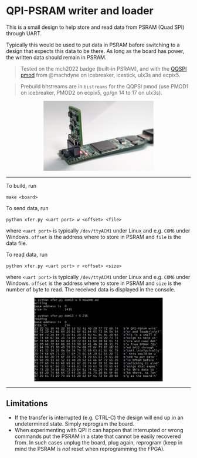 # QPI-PSRAM writer and loader

This is a small design to help store and read data from PSRAM (Quad SPI) through UART.

Typically this would be used to put data in PSRAM before switching to a
design that expects this data to be there. As long as the board has
power, the written data should remain in PSRAM.

> Tested on the mch2022 badge (built-in PSRAM), and with the [QQSPI pmod](https://machdyne.com/product/qqspi-psram32/) from @machdyne on icebreaker, icestick, ulx3s and ecpix5.

> Prebuild bitstreams are in `bistreams` for the QQPSI pmod (use PMOD1 on icebreaker, PMOD2 on ecpix5, gp/gn 14 to 17 on ulx3s).

<p align="center">
  <img width="300" src="icestick_qqspi.jpg">
</p>

___

To build, run
```
make <board>
```

To send data, run
```
python xfer.py <uart port> w <offset> <file>
```
where `<uart port>` is
typically `/dev/ttyACM1` under Linux and e.g. `COM6` under Windows.
`offset` is the address where to store in PSRAM and `file` is the data file.

To read data, run
```
python xfer.py <uart port> r <offset> <size>
```
where `<uart port>` is
typically `/dev/ttyACM1` under Linux and e.g. `COM6` under Windows.
`offset` is the address where to store in PSRAM and `size` is the number of byte to read. The received data is displayed in the console.

<p align="center">
  <img width="350" src="example.jpg">
</p>

___

## Limitations

- If the transfer is interrupted (e.g. CTRL-C) the design will end up in an undetermined state. Simply reprogram the board.
- When experimenting with QPI it can happen that interrupted or wrong commands put the PSRAM in a state that cannot be easily recovered from. In such cases unplug the board, plug again, reprogram (keep in mind the PSRAM is *not* reset when reprogramming the FPGA).
